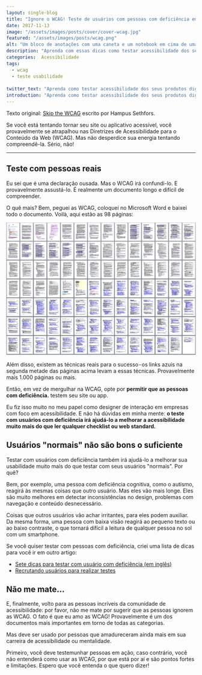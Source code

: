 ```yaml
---
layout: single-blog
title: "Ignore o WCAG! Teste de usuários com pessoas com deficiência em vez disso."
date: 2017-11-13
image: "/assets/images/posts/cover/cover-wcag.jpg"
featured: "/assets/images/posts/wcag.png"
alt: "Um bloco de anotações com uma caneta e um notebook em cima de uma mesa marrom"
description: "Aprenda com essas dicas como testar acessibilidade dos seus produtos digitais da forma correta"
categories:  Acessibilidade
tags:
  - wcag
  - teste usabilidade

twitter_text: "Aprenda como testar acessibilidade dos seus produtos digitais da forma correta"
introduction: "Aprenda como testar acessibilidade dos seus produtos digitais da forma correta"
---
```


Texto original: [Skip the WCAG](https://axesslab.com/skip-the-wcag/) escrito por Hampus Sethfors.

Se você está tentando tornar seu site ou aplicativo acessível, você provavelmente se atrapalhou nas Diretrizes de Acessibilidade para o Conteúdo da Web (WCAG). Mas não desperdice sua energia tentando compreendê-la. Sério, não!

---

## Teste com pessoas reais

Eu sei que é uma declaração ousada. Mas o WCAG irá confundi-lo. E provavelmente assustá-lo. É realmente um documento longo e difícil de compreender.

O quê mais? Bem, peguei as WCAG, coloquei no Microsoft Word e baixei todo o documento. Voilà, aqui estão as 98 páginas:

<!-- Incluir max-width: 100% height: auto -->

![98 páginas da documentação do WCAG 2.0](/img/posts/wcag.png)

Além disso, existem as técnicas reais para o sucesso - os links azuis na segunda metade das páginas acima levam a essas técnicas. Provavelmente mais 1.000 páginas ou mais.</p>

Então, em vez de mergulhar na WCAG, opte por **permitir que as pessoas com deficiência.** testem seu site ou app.

Eu fiz isso muito no meu papel como designer de interação em empresas com foco em acessibilidade. E não há dúvidas em minha mente: **o teste com usuários com deficiência irá ajudá-lo a melhorar a acessibilidade muito mais do que ler qualquer checklist ou web standard.**

## Usuários "normais" não são bons o suficiente

Testar com usuários com deficiência também irá ajudá-lo a melhorar sua usabilidade muito mais do que testar com seus usuários "normais". Por quê?

Bem, por exemplo, uma pessoa com deficiência cognitiva, como o autismo, reagirá às mesmas coisas que outro usuário. Mas eles vão mais longe. Eles são muito melhores em detectar inconsistências no design, problemas com navegação e conteúdo desnecessário.

Coisas que outros usuários vão achar irritantes, para eles podem auxiliar. Da mesma forma, uma pessoa com baixa visão reagirá ao pequeno texto ou ao baixo contraste, o que tornará difícil a leitura de qualquer pessoa no sol com um smartphone.

Se você quiser testar com pessoas com deficiência, criei uma lista de dicas para você ir em outro artigo:

- [Sete dicas para testar com usuário com deficiência (em inglês)](https://axesslab.com/seven-tips-for-user-testing-with-users-with-disabilities/)
- [Recrutando usuários para realizar testes](https://axesslab.com/user-testing/)

## Não me mate…

E, finalmente, volto para as pessoas incríveis da comunidade de acessibilidade: por favor, não me mate por sugerir que as pessoas ignorem as WCAG. O fato é que eu amo as WCAG! Provavelmente é um dos documentos mais importantes em torno de todas as categorias.

Mas deve ser usado por pessoas que amadureceram ainda mais em sua carreira de acessibilidade ou mentalidade.

Primeiro, você deve testemunhar pessoas em ação, caso contrário, você não entenderá como usar as WCAG, por que está por aí e são pontos fortes e limitações. Espero que você entenda o que quero dizer!
